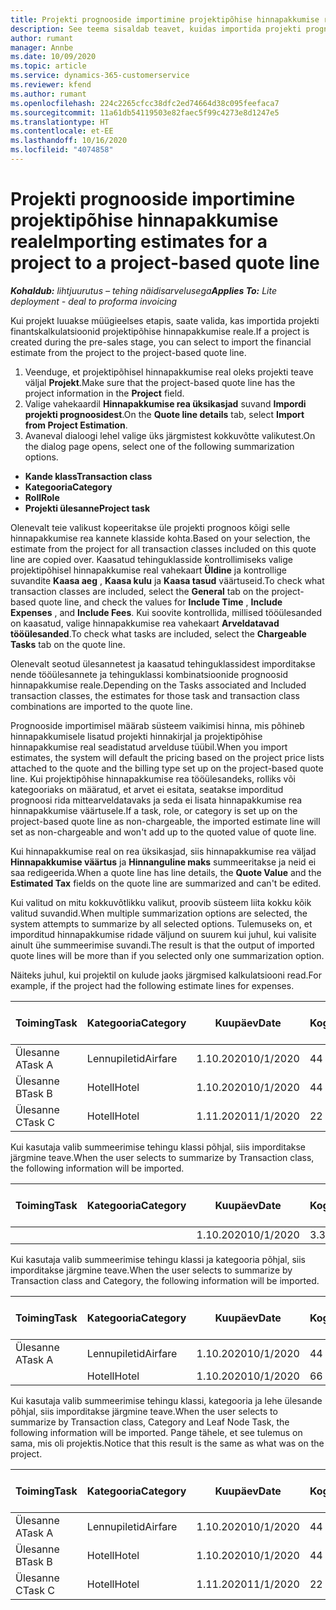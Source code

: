 ```yaml
---
title: Projekti prognooside importimine projektipõhise hinnapakkumise reale
description: See teema sisaldab teavet, kuidas importida projekti prognoose hinnapakkumise reale.
author: rumant
manager: Annbe
ms.date: 10/09/2020
ms.topic: article
ms.service: dynamics-365-customerservice
ms.reviewer: kfend
ms.author: rumant
ms.openlocfilehash: 224c2265cfcc38dfc2ed74664d38c095feefaca7
ms.sourcegitcommit: 11a61db54119503e82faec5f99c4273e8d1247e5
ms.translationtype: HT
ms.contentlocale: et-EE
ms.lasthandoff: 10/16/2020
ms.locfileid: "4074858"
---
```

# <a name="importing-estimates-for-a-project-to-a-project-based-quote-line"></a><span data-ttu-id="ea1ff-103">Projekti prognooside importimine projektipõhise hinnapakkumise reale</span><span class="sxs-lookup"><span data-stu-id="ea1ff-103">Importing estimates for a project to a project-based quote line</span></span>

<span data-ttu-id="ea1ff-104">_**Kohaldub:** lihtjuurutus – tehing näidisarvelusega_</span><span class="sxs-lookup"><span data-stu-id="ea1ff-104">_**Applies To:** Lite deployment - deal to proforma invoicing_</span></span>

<span data-ttu-id="ea1ff-105">Kui projekt luuakse müügieelses etapis, saate valida, kas importida projekti finantskalkulatsioonid projektipõhise hinnapakkumise reale.</span><span class="sxs-lookup"><span data-stu-id="ea1ff-105">If a project is created during the pre-sales stage, you can select to import the financial estimate from the project to the project-based quote line.</span></span>

1. <span data-ttu-id="ea1ff-106">Veenduge, et projektipõhisel hinnapakkumise real oleks projekti teave väljal **Projekt**.</span><span class="sxs-lookup"><span data-stu-id="ea1ff-106">Make sure that the project-based quote line has the project information in the **Project** field.</span></span>
2. <span data-ttu-id="ea1ff-107">Valige vahekaardil **Hinnapakkumise rea üksikasjad** suvand **Impordi projekti prognoosidest**.</span><span class="sxs-lookup"><span data-stu-id="ea1ff-107">On the **Quote line details** tab, select **Import from Project Estimation**.</span></span>
3. <span data-ttu-id="ea1ff-108">Avaneval dialoogi lehel valige üks järgmistest kokkuvõtte valikutest.</span><span class="sxs-lookup"><span data-stu-id="ea1ff-108">On the dialog page opens, select one of the following summarization options.</span></span>

  - <span data-ttu-id="ea1ff-109">**Kande klass**</span><span class="sxs-lookup"><span data-stu-id="ea1ff-109">**Transaction class**</span></span>
  - <span data-ttu-id="ea1ff-110">**Kategooria**</span><span class="sxs-lookup"><span data-stu-id="ea1ff-110">**Category**</span></span>
  - <span data-ttu-id="ea1ff-111">**Roll**</span><span class="sxs-lookup"><span data-stu-id="ea1ff-111">**Role**</span></span> 
  - <span data-ttu-id="ea1ff-112">**Projekti ülesanne**</span><span class="sxs-lookup"><span data-stu-id="ea1ff-112">**Project task**</span></span>

<span data-ttu-id="ea1ff-113">Olenevalt teie valikust kopeeritakse üle projekti prognoos kõigi selle hinnapakkumise rea kannete klasside kohta.</span><span class="sxs-lookup"><span data-stu-id="ea1ff-113">Based on your selection, the estimate from the project for all transaction classes included on this quote line are copied over.</span></span> <span data-ttu-id="ea1ff-114">Kaasatud tehinguklasside kontrollimiseks valige projektipõhisel hinnapakkumise real vahekaart **Üldine** ja kontrollige suvandite **Kaasa aeg** , **Kaasa kulu** ja **Kaasa tasud** väärtuseid.</span><span class="sxs-lookup"><span data-stu-id="ea1ff-114">To check what transaction classes are included, select the **General** tab on the project-based quote line, and check the values for **Include Time** , **Include Expenses** , and **Include Fees**.</span></span>  <span data-ttu-id="ea1ff-115">Kui soovite kontrollida, millised tööülesanded on kaasatud, valige hinnapakkumise rea vahekaart **Arveldatavad tööülesanded**.</span><span class="sxs-lookup"><span data-stu-id="ea1ff-115">To check what tasks are included, select the **Chargeable Tasks** tab on the quote line.</span></span>

<span data-ttu-id="ea1ff-116">Olenevalt seotud ülesannetest ja kaasatud tehinguklassidest imporditakse nende tööülesannete ja tehinguklassi kombinatsioonide prognoosid hinnapakkumise reale.</span><span class="sxs-lookup"><span data-stu-id="ea1ff-116">Depending on the Tasks associated and Included transaction classes, the estimates for those task and transaction class combinations are imported to the quote line.</span></span>

<span data-ttu-id="ea1ff-117">Prognooside importimisel määrab süsteem vaikimisi hinna, mis põhineb hinnapakkumisele lisatud projekti hinnakirjal ja projektipõhise hinnapakkumise real seadistatud arvelduse tüübil.</span><span class="sxs-lookup"><span data-stu-id="ea1ff-117">When you import estimates, the system will default the pricing based on the project price lists attached to the quote and the billing type set up on the project-based quote line.</span></span> <span data-ttu-id="ea1ff-118">Kui projektipõhise hinnapakkumise rea tööülesandeks, rolliks või kategooriaks on määratud, et arvet ei esitata, seatakse imporditud prognoosi rida mittearveldatavaks ja seda ei lisata hinnapakkumise rea hinnapakkumise väärtusele.</span><span class="sxs-lookup"><span data-stu-id="ea1ff-118">If a task, role, or category is set up on the project-based quote line as non-chargeable, the imported estimate line will set as non-chargeable and won't add up to the quoted value of quote line.</span></span>

<span data-ttu-id="ea1ff-119">Kui hinnapakkumise real on rea üksikasjad, siis hinnapakkumise rea väljad **Hinnapakkumise väärtus** ja **Hinnanguline maks** summeeritakse ja neid ei saa redigeerida.</span><span class="sxs-lookup"><span data-stu-id="ea1ff-119">When a quote line has line details, the **Quote Value** and the **Estimated Tax** fields on the quote line are summarized and can't be edited.</span></span>

<span data-ttu-id="ea1ff-120">Kui valitud on mitu kokkuvõtlikku valikut, proovib süsteem liita kokku kõik valitud suvandid.</span><span class="sxs-lookup"><span data-stu-id="ea1ff-120">When multiple summarization options are selected, the system attempts to summarize by all selected options.</span></span> <span data-ttu-id="ea1ff-121">Tulemuseks on, et imporditud hinnapakkumise ridade väljund on suurem kui juhul, kui valisite ainult ühe summeerimise suvandi.</span><span class="sxs-lookup"><span data-stu-id="ea1ff-121">The result is that the output of imported quote lines will be more than if you selected only one summarization option.</span></span>

<span data-ttu-id="ea1ff-122">Näiteks juhul, kui projektil on kulude jaoks järgmised kalkulatsiooni read.</span><span class="sxs-lookup"><span data-stu-id="ea1ff-122">For example, if the project had the following estimate lines for expenses.</span></span>

| <span data-ttu-id="ea1ff-123">Toiming</span><span class="sxs-lookup"><span data-stu-id="ea1ff-123">Task</span></span> | <span data-ttu-id="ea1ff-124">Kategooria</span><span class="sxs-lookup"><span data-stu-id="ea1ff-124">Category</span></span> | <span data-ttu-id="ea1ff-125">Kuupäev</span><span class="sxs-lookup"><span data-stu-id="ea1ff-125">Date</span></span> | <span data-ttu-id="ea1ff-126">Kogus</span><span class="sxs-lookup"><span data-stu-id="ea1ff-126">Quantity</span></span> | <span data-ttu-id="ea1ff-127">Ühiku hind</span><span class="sxs-lookup"><span data-stu-id="ea1ff-127">Unit price</span></span> | <span data-ttu-id="ea1ff-128">Summa</span><span class="sxs-lookup"><span data-stu-id="ea1ff-128">Amount</span></span> |
| --- | --- | --- | --- | --- | --- |
| <span data-ttu-id="ea1ff-129">Ülesanne A</span><span class="sxs-lookup"><span data-stu-id="ea1ff-129">Task A</span></span> | <span data-ttu-id="ea1ff-130">Lennupiletid</span><span class="sxs-lookup"><span data-stu-id="ea1ff-130">Airfare</span></span> | <span data-ttu-id="ea1ff-131">1.10.2020</span><span class="sxs-lookup"><span data-stu-id="ea1ff-131">10/1/2020</span></span> | <span data-ttu-id="ea1ff-132">4</span><span class="sxs-lookup"><span data-stu-id="ea1ff-132">4</span></span> | <span data-ttu-id="ea1ff-133">400</span><span class="sxs-lookup"><span data-stu-id="ea1ff-133">400</span></span> | <span data-ttu-id="ea1ff-134">1600</span><span class="sxs-lookup"><span data-stu-id="ea1ff-134">1600</span></span> |
| <span data-ttu-id="ea1ff-135">Ülesanne B</span><span class="sxs-lookup"><span data-stu-id="ea1ff-135">Task B</span></span> | <span data-ttu-id="ea1ff-136">Hotell</span><span class="sxs-lookup"><span data-stu-id="ea1ff-136">Hotel</span></span> | <span data-ttu-id="ea1ff-137">1.10.2020</span><span class="sxs-lookup"><span data-stu-id="ea1ff-137">10/1/2020</span></span> | <span data-ttu-id="ea1ff-138">4</span><span class="sxs-lookup"><span data-stu-id="ea1ff-138">4</span></span> | <span data-ttu-id="ea1ff-139">200</span><span class="sxs-lookup"><span data-stu-id="ea1ff-139">200</span></span> | <span data-ttu-id="ea1ff-140">800</span><span class="sxs-lookup"><span data-stu-id="ea1ff-140">800</span></span> |
| <span data-ttu-id="ea1ff-141">Ülesanne C</span><span class="sxs-lookup"><span data-stu-id="ea1ff-141">Task C</span></span> | <span data-ttu-id="ea1ff-142">Hotell</span><span class="sxs-lookup"><span data-stu-id="ea1ff-142">Hotel</span></span> | <span data-ttu-id="ea1ff-143">1.11.2020</span><span class="sxs-lookup"><span data-stu-id="ea1ff-143">11/1/2020</span></span> | <span data-ttu-id="ea1ff-144">2</span><span class="sxs-lookup"><span data-stu-id="ea1ff-144">2</span></span> | <span data-ttu-id="ea1ff-145">200</span><span class="sxs-lookup"><span data-stu-id="ea1ff-145">200</span></span> | <span data-ttu-id="ea1ff-146">400</span><span class="sxs-lookup"><span data-stu-id="ea1ff-146">400</span></span> |

<span data-ttu-id="ea1ff-147">Kui kasutaja valib summeerimise tehingu klassi põhjal, siis imporditakse järgmine teave.</span><span class="sxs-lookup"><span data-stu-id="ea1ff-147">When the user selects to summarize by Transaction class, the following information will be imported.</span></span>

| <span data-ttu-id="ea1ff-148">Toiming</span><span class="sxs-lookup"><span data-stu-id="ea1ff-148">Task</span></span> | <span data-ttu-id="ea1ff-149">Kategooria</span><span class="sxs-lookup"><span data-stu-id="ea1ff-149">Category</span></span> | <span data-ttu-id="ea1ff-150">Kuupäev</span><span class="sxs-lookup"><span data-stu-id="ea1ff-150">Date</span></span> | <span data-ttu-id="ea1ff-151">Kogus</span><span class="sxs-lookup"><span data-stu-id="ea1ff-151">Quantity</span></span> | <span data-ttu-id="ea1ff-152">Ühiku hind</span><span class="sxs-lookup"><span data-stu-id="ea1ff-152">Unit price</span></span> | <span data-ttu-id="ea1ff-153">Summa</span><span class="sxs-lookup"><span data-stu-id="ea1ff-153">Amount</span></span> |
| --- | --- | --- | --- | --- | --- |
|||<span data-ttu-id="ea1ff-154">1.10.2020</span><span class="sxs-lookup"><span data-stu-id="ea1ff-154">10/1/2020</span></span> | <span data-ttu-id="ea1ff-155">3.34</span><span class="sxs-lookup"><span data-stu-id="ea1ff-155">3.34</span></span> | <span data-ttu-id="ea1ff-156">840</span><span class="sxs-lookup"><span data-stu-id="ea1ff-156">840</span></span> | <span data-ttu-id="ea1ff-157">2800</span><span class="sxs-lookup"><span data-stu-id="ea1ff-157">2800</span></span> |

<span data-ttu-id="ea1ff-158">Kui kasutaja valib summeerimise tehingu klassi ja kategooria põhjal, siis imporditakse järgmine teave.</span><span class="sxs-lookup"><span data-stu-id="ea1ff-158">When the user selects to summarize by Transaction class and Category, the following information will be imported.</span></span>

| <span data-ttu-id="ea1ff-159">Toiming</span><span class="sxs-lookup"><span data-stu-id="ea1ff-159">Task</span></span> | <span data-ttu-id="ea1ff-160">Kategooria</span><span class="sxs-lookup"><span data-stu-id="ea1ff-160">Category</span></span> | <span data-ttu-id="ea1ff-161">Kuupäev</span><span class="sxs-lookup"><span data-stu-id="ea1ff-161">Date</span></span> | <span data-ttu-id="ea1ff-162">Kogus</span><span class="sxs-lookup"><span data-stu-id="ea1ff-162">Quantity</span></span> | <span data-ttu-id="ea1ff-163">Ühiku hind</span><span class="sxs-lookup"><span data-stu-id="ea1ff-163">Unit price</span></span> | <span data-ttu-id="ea1ff-164">Summa</span><span class="sxs-lookup"><span data-stu-id="ea1ff-164">Amount</span></span> |
| --- | --- | --- | --- | --- | --- |
| <span data-ttu-id="ea1ff-165">Ülesanne A</span><span class="sxs-lookup"><span data-stu-id="ea1ff-165">Task A</span></span> | <span data-ttu-id="ea1ff-166">Lennupiletid</span><span class="sxs-lookup"><span data-stu-id="ea1ff-166">Airfare</span></span> | <span data-ttu-id="ea1ff-167">1.10.2020</span><span class="sxs-lookup"><span data-stu-id="ea1ff-167">10/1/2020</span></span> | <span data-ttu-id="ea1ff-168">4</span><span class="sxs-lookup"><span data-stu-id="ea1ff-168">4</span></span> | <span data-ttu-id="ea1ff-169">400</span><span class="sxs-lookup"><span data-stu-id="ea1ff-169">400</span></span> | <span data-ttu-id="ea1ff-170">1600</span><span class="sxs-lookup"><span data-stu-id="ea1ff-170">1600</span></span> |
| | <span data-ttu-id="ea1ff-171">Hotell</span><span class="sxs-lookup"><span data-stu-id="ea1ff-171">Hotel</span></span> | <span data-ttu-id="ea1ff-172">1.10.2020</span><span class="sxs-lookup"><span data-stu-id="ea1ff-172">10/1/2020</span></span> | <span data-ttu-id="ea1ff-173">6</span><span class="sxs-lookup"><span data-stu-id="ea1ff-173">6</span></span> | <span data-ttu-id="ea1ff-174">200</span><span class="sxs-lookup"><span data-stu-id="ea1ff-174">200</span></span> | <span data-ttu-id="ea1ff-175">1200</span><span class="sxs-lookup"><span data-stu-id="ea1ff-175">1200</span></span> |

<span data-ttu-id="ea1ff-176">Kui kasutaja valib summeerimise tehingu klassi, kategooria ja lehe ülesande põhjal, siis imporditakse järgmine teave.</span><span class="sxs-lookup"><span data-stu-id="ea1ff-176">When the user selects to summarize by Transaction class, Category and Leaf Node Task, the following information will be imported.</span></span> <span data-ttu-id="ea1ff-177">Pange tähele, et see tulemus on sama, mis oli projektis.</span><span class="sxs-lookup"><span data-stu-id="ea1ff-177">Notice that this result is the same as what was on the project.</span></span>

| <span data-ttu-id="ea1ff-178">Toiming</span><span class="sxs-lookup"><span data-stu-id="ea1ff-178">Task</span></span> | <span data-ttu-id="ea1ff-179">Kategooria</span><span class="sxs-lookup"><span data-stu-id="ea1ff-179">Category</span></span> | <span data-ttu-id="ea1ff-180">Kuupäev</span><span class="sxs-lookup"><span data-stu-id="ea1ff-180">Date</span></span> | <span data-ttu-id="ea1ff-181">Kogus</span><span class="sxs-lookup"><span data-stu-id="ea1ff-181">Quantity</span></span> | <span data-ttu-id="ea1ff-182">Ühiku hind</span><span class="sxs-lookup"><span data-stu-id="ea1ff-182">Unit price</span></span> | <span data-ttu-id="ea1ff-183">Summa</span><span class="sxs-lookup"><span data-stu-id="ea1ff-183">Amount</span></span> |
| --- | --- | --- | --- | --- | --- |
| <span data-ttu-id="ea1ff-184">Ülesanne A</span><span class="sxs-lookup"><span data-stu-id="ea1ff-184">Task A</span></span> | <span data-ttu-id="ea1ff-185">Lennupiletid</span><span class="sxs-lookup"><span data-stu-id="ea1ff-185">Airfare</span></span> | <span data-ttu-id="ea1ff-186">1.10.2020</span><span class="sxs-lookup"><span data-stu-id="ea1ff-186">10/1/2020</span></span> | <span data-ttu-id="ea1ff-187">4</span><span class="sxs-lookup"><span data-stu-id="ea1ff-187">4</span></span> | <span data-ttu-id="ea1ff-188">400</span><span class="sxs-lookup"><span data-stu-id="ea1ff-188">400</span></span> | <span data-ttu-id="ea1ff-189">1600</span><span class="sxs-lookup"><span data-stu-id="ea1ff-189">1600</span></span> |
| <span data-ttu-id="ea1ff-190">Ülesanne B</span><span class="sxs-lookup"><span data-stu-id="ea1ff-190">Task B</span></span> | <span data-ttu-id="ea1ff-191">Hotell</span><span class="sxs-lookup"><span data-stu-id="ea1ff-191">Hotel</span></span> | <span data-ttu-id="ea1ff-192">1.10.2020</span><span class="sxs-lookup"><span data-stu-id="ea1ff-192">10/1/2020</span></span> | <span data-ttu-id="ea1ff-193">4</span><span class="sxs-lookup"><span data-stu-id="ea1ff-193">4</span></span> | <span data-ttu-id="ea1ff-194">200</span><span class="sxs-lookup"><span data-stu-id="ea1ff-194">200</span></span> | <span data-ttu-id="ea1ff-195">800</span><span class="sxs-lookup"><span data-stu-id="ea1ff-195">800</span></span> |
| <span data-ttu-id="ea1ff-196">Ülesanne C</span><span class="sxs-lookup"><span data-stu-id="ea1ff-196">Task C</span></span> | <span data-ttu-id="ea1ff-197">Hotell</span><span class="sxs-lookup"><span data-stu-id="ea1ff-197">Hotel</span></span> | <span data-ttu-id="ea1ff-198">1.11.2020</span><span class="sxs-lookup"><span data-stu-id="ea1ff-198">11/1/2020</span></span> | <span data-ttu-id="ea1ff-199">2</span><span class="sxs-lookup"><span data-stu-id="ea1ff-199">2</span></span> | <span data-ttu-id="ea1ff-200">200</span><span class="sxs-lookup"><span data-stu-id="ea1ff-200">200</span></span> | <span data-ttu-id="ea1ff-201">400</span><span class="sxs-lookup"><span data-stu-id="ea1ff-201">400</span></span> |
